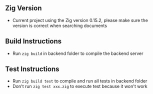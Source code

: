 ## Zig Version
- Current project using the Zig version 0.15.2, please make sure the version is correct when searching documents

## Build Instructions
- Run `zig build` in backend folder to compile the backend server

## Test Instructions
- Run `zig build test` to compile and run all tests in backend folder
- Don't run `zig test xxx.zig` to execute test because it won't work